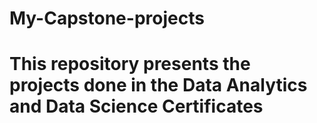 # My-Capstone-projects

# This repository presents the projects done in the Data Analytics and Data Science Certificates
